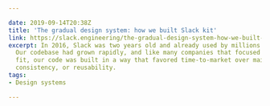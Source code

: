 ```yaml
---

date: 2019-09-14T20:38Z
title: 'The gradual design system: how we built Slack kit'
link: https://slack.engineering/the-gradual-design-system-how-we-built-slack-kit-8a2830484259
excerpt: In 2016, Slack was two years old and already used by millions of people.
  Our codebase had grown rapidly, and like many companies that focused on product/market
  fit, our code was built in a way that favored time-to-market over maintainability,
  consistency, or reusability.
tags:
- Design systems

---
```

